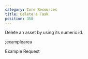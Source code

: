 ```yaml
---
category: Core Resources
title: Delete a Task
position: 350
---
```


Delete an asset by using its numeric id.

;examplearea

Example Request

<RequestExample url="https://mapi.storyblok.com/v1/spaces/606/assets/14" httpMethod="DELETE"></RequestExample>